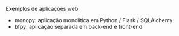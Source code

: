 Exemplos de aplicações web
* monopy: aplicação monolítica em Python / Flask / SQLAlchemy
* bfpy: aplicação separada em back-end e front-end